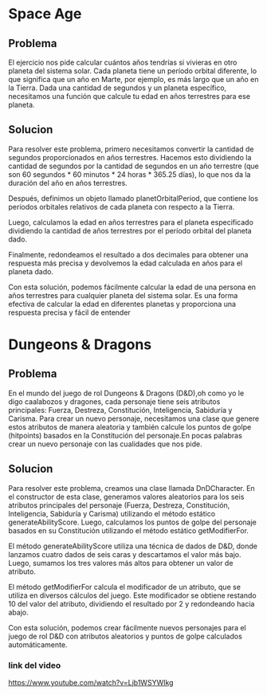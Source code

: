 # Space Age

## Problema

El ejercicio nos pide calcular cuántos años tendrías si vivieras en otro planeta del sistema solar. Cada planeta tiene un período orbital diferente, lo que significa que un año en Marte, por ejemplo, es más largo que un año en la Tierra. Dada una cantidad de segundos y un planeta específico, necesitamos una función que calcule tu edad en años terrestres para ese planeta.

## Solucion 


Para resolver este problema, primero necesitamos convertir la cantidad de segundos proporcionados en años terrestres. Hacemos esto dividiendo la cantidad de segundos por la cantidad de segundos en un año terrestre (que son 60 segundos * 60 minutos * 24 horas * 365.25 días), lo que nos da la duración del año en años terrestres.

Después, definimos un objeto llamado planetOrbitalPeriod, que contiene los períodos orbitales relativos de cada planeta con respecto a la Tierra.

Luego, calculamos la edad en años terrestres para el planeta especificado dividiendo la cantidad de años terrestres por el período orbital del planeta dado.

Finalmente, redondeamos el resultado a dos decimales para obtener una respuesta más precisa y devolvemos la edad calculada en años para el planeta dado.

Con esta solución, podemos fácilmente calcular la edad de una persona en años terrestres para cualquier planeta del sistema solar. Es una forma efectiva de calcular la edad en diferentes planetas y proporciona una respuesta precisa y fácil de entender


# Dungeons & Dragons 

## Problema

En el mundo del juego de rol Dungeons & Dragons (D&D),oh como yo le digo caalabozos y dragones, cada personaje tiene seis atributos principales: Fuerza, Destreza, Constitución, Inteligencia, Sabiduría y Carisma. Para crear un nuevo personaje, necesitamos una clase que genere estos atributos de manera aleatoria y también calcule los puntos de golpe (hitpoints) basados en la Constitución del personaje.En  pocas palabras crear un nuevo personaje con las cualidades que nos pide.

## Solucion 

Para resolver este problema, creamos una clase llamada DnDCharacter. En el constructor de esta clase, generamos valores aleatorios para los seis atributos principales del personaje (Fuerza, Destreza, Constitución, Inteligencia, Sabiduría y Carisma) utilizando el método estático generateAbilityScore. Luego, calculamos los puntos de golpe del personaje basados en su Constitución utilizando el método estático getModifierFor.

El método generateAbilityScore utiliza una técnica de dados de D&D, donde lanzamos cuatro dados de seis caras y descartamos el valor más bajo. Luego, sumamos los tres valores más altos para obtener un valor de atributo.

El método getModifierFor calcula el modificador de un atributo, que se utiliza en diversos cálculos del juego. Este modificador se obtiene restando 10 del valor del atributo, dividiendo el resultado por 2 y redondeando hacia abajo.

Con esta solución, podemos crear fácilmente nuevos personajes para el juego de rol D&D con atributos aleatorios y puntos de golpe calculados automáticamente.


### link del video

https://www.youtube.com/watch?v=Ljb1WSYWIkg


